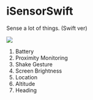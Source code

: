 # iSensorSwift

Sense a lot of things. (Swift ver)

![](https://raw.githubusercontent.com/koogawa/iSensorSwift/master/iSensorSwift/Assets.xcassets/AppIcon.appiconset/icon%403x.png)

1. Battery
2. Proximity Monitoring
3. Shake Gesture
4. Screen Brightness
5. Location
6. Altitude
7. Heading
